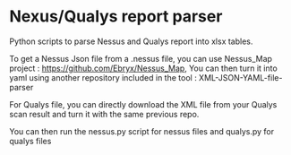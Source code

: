 # Nexus/Qualys report parser

Python scripts to parse Nessus and Qualys report into xlsx tables. 

To get a Nessus Json file from a .nessus file, you can use Nessus_Map project : https://github.com/Ebryx/Nessus_Map, 
You can then turn it into yaml using another repository included in the tool : XML-JSON-YAML-file-parser

For Qualys file, you can directly download the XML file from your Qualys scan result and turn it with the same previous repo. 

You can then run the nessus.py script for nessus files and qualys.py for qualys files